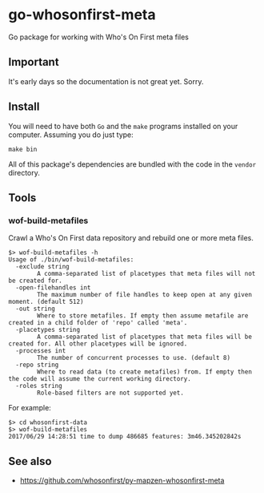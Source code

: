 # go-whosonfirst-meta

Go package for working with Who's On First meta files

## Important

It's early days so the documentation is not great yet. Sorry.

## Install

You will need to have both `Go` and the `make` programs installed on your computer. Assuming you do just type:

```
make bin
```

All of this package's dependencies are bundled with the code in the `vendor` directory.

## Tools

### wof-build-metafiles

Crawl a Who's On First data repository and rebuild one or more meta files.

```
$> wof-build-metafiles -h
Usage of ./bin/wof-build-metafiles:
  -exclude string
    	A comma-separated list of placetypes that meta files will not be created for.
  -open-filehandles int
    	The maximum number of file handles to keep open at any given moment. (default 512)
  -out string
    	Where to store metafiles. If empty then assume metafile are created in a child folder of 'repo' called 'meta'.
  -placetypes string
    	A comma-separated list of placetypes that meta files will be created for. All other placetypes will be ignored.
  -processes int
    	The number of concurrent processes to use. (default 8)
  -repo string
    	Where to read data (to create metafiles) from. If empty then the code will assume the current working directory.
  -roles string
    	Role-based filters are not supported yet.
```

For example:

```
$> cd whosonfirst-data
$> wof-build-metafiles
2017/06/29 14:28:51 time to dump 486685 features: 3m46.345202842s

```

## See also

* https://github.com/whosonfirst/py-mapzen-whosonfirst-meta
